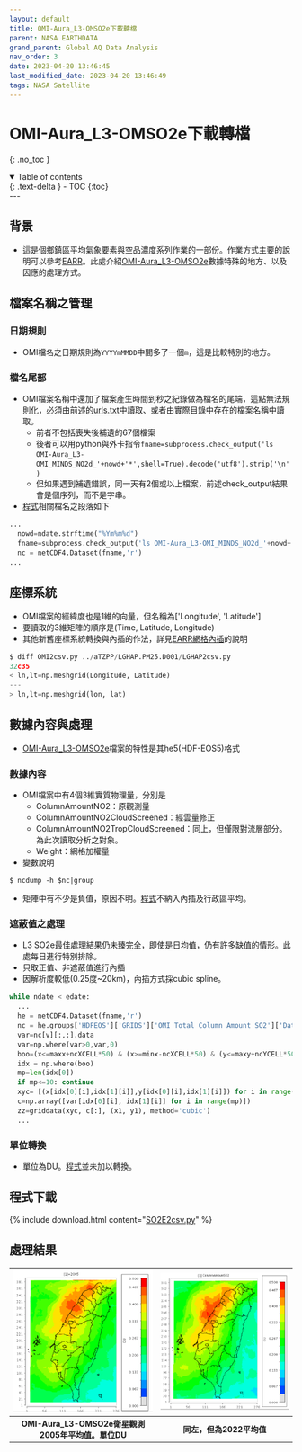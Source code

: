 ```yaml
---
layout: default
title: OMI-Aura_L3-OMSO2e下載轉檔
parent: NASA EARTHDATA
grand_parent: Global AQ Data Analysis
nav_order: 3
date: 2023-04-20 13:46:45            
last_modified_date: 2023-04-20 13:46:49
tags: NASA Satellite
---
```


# OMI-Aura_L3-OMSO2e下載轉檔
{: .no_toc }

<details open markdown="block">
  <summary>
    Table of contents
  </summary>
  {: .text-delta }
- TOC
{:toc}
</details>
---

## 背景

- 這是個鄉鎮區平均氣象要素與空品濃度系列作業的一部份。作業方式主要的說明可以參考[EARR](../../../wind_models/EARR/7.EARR.md)。此處介紹[OMI-Aura_L3-OMSO2e][OMI-Aura_L3-OMSO2e]數據特殊的地方、以及因應的處理方式。

## 檔案名稱之管理

### 日期規則

- OMI檔名之日期規則為`YYYYmMMDD`中間多了一個`m`，這是比較特別的地方。

### 檔名尾部

- OMI檔案名稱中還加了檔案產生時間到秒之紀錄做為檔名的尾端，這點無法規則化，必須由前述的[urls.txt](https://github.com/sinotec2/Focus-on-Air-Quality/blob/main/AQana/GAQuality/NASA_EarthData/urls.txt)中讀取、或者由實際目錄中存在的檔案名稱中讀取。
  - 前者不包括喪失後補遺的67個檔案
  - 後者可以用python與外卡指令`fname=subprocess.check_output('ls OMI-Aura_L3-OMI_MINDS_NO2d_'+nowd+'*',shell=True).decode('utf8').strip('\n')`
  - 但如果遇到補遺錯誤，同一天有2個或以上檔案，前述check_output結果會是個序列，而不是字串。
- [程式][SO2E2csv]相關檔名之段落如下

```python
...
  nowd=ndate.strftime("%Ym%m%d")
  fname=subprocess.check_output('ls OMI-Aura_L3-OMI_MINDS_NO2d_'+nowd+'*',shell=True).decode('utf8').strip('\n')
  nc = netCDF4.Dataset(fname,'r')
...
```

## 座標系統

- OMI檔案的經緯度也是1維的向量，但名稱為['Longitude', 'Latitude']
- 要讀取的3維矩陣的順序是(Time, Latitude, Longitude)
- 其他新舊座標系統轉換與內插的作法，詳見[EARR網格內插](../../../wind_models/EARR/7-2.EARR2csv.md#網格內插之準備)的說明

```python
$ diff OMI2csv.py ../aTZPP/LGHAP.PM25.D001/LGHAP2csv.py
32c35
< ln,lt=np.meshgrid(Longitude, Latitude)
---
> ln,lt=np.meshgrid(lon, lat)
```

## 數據內容與處理

- [OMI-Aura_L3-OMSO2e][OMI-Aura_L3-OMSO2e]檔案的特性是其he5(HDF-EOS5)格式

### 數據內容

- OMI檔案中有4個3維實質物理量，分別是
  - ColumnAmountNO2：原觀測量
  - ColumnAmountNO2CloudScreened：經雲量修正
  - ColumnAmountNO2TropCloudScreened：同上，但僅限對流層部分。為此次讀取分析之對象。
  - Weight：網格加權量
- 變數說明
  
```quote
$ ncdump -h $nc|group 

```

- 矩陣中有不少是負值，原因不明。[程式][SO2E2csv]不納入內插及行政區平均。

### 遮蔽值之處理

- L3 SO2e最佳處理結果仍未臻完全，即使是日均值，仍有許多缺值的情形。此處每日進行特別排除。
- 只取正值、非遮蔽值進行內插
- 因解析度較低(0.25度~20km)，內插方式採cubic spline。

```python
while ndate < edate:
  ...
  he = netCDF4.Dataset(fname,'r')
  nc = he.groups['HDFEOS']['GRIDS']['OMI Total Column Amount SO2']['Data Fields']
  var=nc[v][:,:].data
  var=np.where(var>0,var,0)
  boo=(x<=maxx+ncXCELL*50) & (x>=minx-ncXCELL*50) & (y<=maxy+ncYCELL*50) & (y>=miny-ncYCELL*50) & (var>0)
  idx = np.where(boo)
  mp=len(idx[0])
  if mp<=10: continue
  xyc= [(x[idx[0][i],idx[1][i]],y[idx[0][i],idx[1][i]]) for i in range(mp)]
  c=np.array([var[idx[0][i], idx[1][i]] for i in range(mp)])
  zz=griddata(xyc, c[:], (x1, y1), method='cubic')
  ...
```

### 單位轉換

- 單位為DU。[程式][SO2E2csv]並未加以轉換。

## 程式下載

{% include download.html content="[SO2E2csv.py][SO2E2csv]" %}

## 處理結果

| ![OMI05_SO2.png](https://github.com/sinotec2/Focus-on-Air-Quality/raw/main/assets/images/OMI05_SO2E.PNG) | ![OMI22_SO2.png](https://github.com/sinotec2/Focus-on-Air-Quality/raw/main/assets/images/OMI22_SO2E.PNG) |
|:-:|:-:|
| <b>OMI-Aura_L3-OMSO2e衛星觀測2005年平均值。單位DU</b>|  <b>同左，但為2022平均值</b>|

[OMI-Aura_L3-OMSO2e]: https://disc.gsfc.nasa.gov/datasets/OMSO2e_003/summary?keywords=SO2%20L3 "OMI/Aura Sulfur Dioxide (SO2) Total Column L3 1 day Best Pixel in 0.25 degree x 0.25 degree V3 (OMSO2e)"
[SO2E2csv]: https://github.com/sinotec2/Focus-on-Air-Quality/blob/main/AQana/GAQuality/NASA_EarthData/SO2E2csv.py "SO2E2csv.py"
